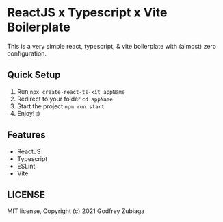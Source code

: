 # ReactJS x Typescript x Vite Boilerplate

This is a very simple react, typescript, & vite boilerplate with (almost) zero configuration.

## Quick Setup

1. Run `npx create-react-ts-kit appName`
2. Redirect to your folder `cd appName`
3. Start the project `npm run start`
4. Enjoy! :)

## Features

- ReactJS
- Typescript
- ESLint
- Vite

## LICENSE

MIT license, Copyright (c) 2021 Godfrey Zubiaga
